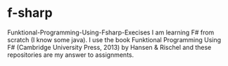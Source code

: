 # f-sharp

Funktional-Programming-Using-Fsharp-Execises
I am learning F# from scratch (I know some java). I use the book Funktional Programming Using F# 
(Cambridge University Press, 2013) by Hansen & Rischel and these repositories are my answer to assignments.

